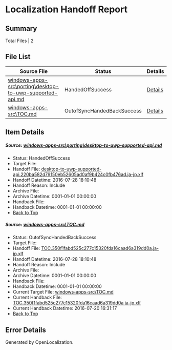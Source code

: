 # <a name='report-top'></a> Localization Handoff Report

## Summary
 Total Files | 2

## File List
 Source File | Status | Details 
 ----------- | ------ | ------- 
 [windows-apps-src\porting\desktop-to-uwp-supported-api.md](https://github.com/Microsoft/windows-apps/blob/c1fdf83238b413eac6b88e8d8174d1f94455b778/windows-apps-src/porting/desktop-to-uwp-supported-api.md) | HandedOffSuccess | [Details](#a326227b99079091e008cef05ff6c86d7873a4623526)
 [windows-apps-src\TOC.md](https://github.com/Microsoft/windows-apps/blob/1fafab0806645ed43ae67dd9639dada8f2d3ab9c/windows-apps-src/TOC.md) | OutofSyncHandedBackSuccess | [Details](#acf42817ccce2c1fc76d6325e15a0be96096af905329)

## Item Details
##### <a name='a326227b99079091e008cef05ff6c86d7873a4623526'></a> Source: [windows-apps-src\porting\desktop-to-uwp-supported-api.md](https://github.com/Microsoft/windows-apps/blob/c1fdf83238b413eac6b88e8d8174d1f94455b778/windows-apps-src/porting/desktop-to-uwp-supported-api.md)
* Status: HandedOffSuccess
* Target File: 
* Handoff File: [desktop-to-uwp-supported-api.220ba582d79150eb52605ad0af9b424c0fb476ad.ja-jp.xlf](https://github.com/Microsoft/WDG.handoff/blob/ff617617134bc3cdb42b9ee5b788f89032e51737/ol-handoff/Microsoft/windows-apps.ja-jp/master/desktop-to-uwp-supported-api.220ba582d79150eb52605ad0af9b424c0fb476ad.ja-jp.xlf)
* Handoff Datetime: 2016-07-28 18:10:48
* Handoff Reason: Include
* Archive File: 
* Archive Datetime: 0001-01-01 00:00:00
* Handback File: 
* Handback Datetime: 0001-01-01 00:00:00
* [Back to Top](#report-top)

##### <a name='acf42817ccce2c1fc76d6325e15a0be96096af905329'></a> Source: [windows-apps-src\TOC.md](https://github.com/Microsoft/windows-apps/blob/1fafab0806645ed43ae67dd9639dada8f2d3ab9c/windows-apps-src/TOC.md)
* Status: OutofSyncHandedBackSuccess
* Target File: 
* Handoff File: [TOC.350f1fabd525c277c15320fda16caad6a319dd0a.ja-jp.xlf](https://github.com/Microsoft/WDG.handoff/blob/ff617617134bc3cdb42b9ee5b788f89032e51737/ol-handoff/Microsoft/windows-apps.ja-jp/master/TOC.350f1fabd525c277c15320fda16caad6a319dd0a.ja-jp.xlf)
* Handoff Datetime: 2016-07-28 18:10:48
* Handoff Reason: Include
* Archive File: 
* Archive Datetime: 0001-01-01 00:00:00
* Handback File: 
* Handback Datetime: 0001-01-01 00:00:00
* Current Target File: [windows-apps-src\TOC.md](https://github.com/Microsoft/windows-apps.ja-jp/blob/bb8e3c217182fd3ae9fd7c331e3722f1189b5569/windows-apps-src/TOC.md)
* Current Handback File: [TOC.350f1fabd525c277c15320fda16caad6a319dd0a.ja-jp.xlf](https://github.com/Microsoft/WDG.handback/blob/5fbfce34d71b9c9ce97b3692f989d8e628c65b51/ol-handback/Microsoft/windows-apps.ja-jp/master/TOC.350f1fabd525c277c15320fda16caad6a319dd0a.ja-jp.xlf)
* Current Handback Datetime: 2016-07-20 16:31:17
* [Back to Top](#report-top)


## Error Details

Generated by OpenLocalization.
